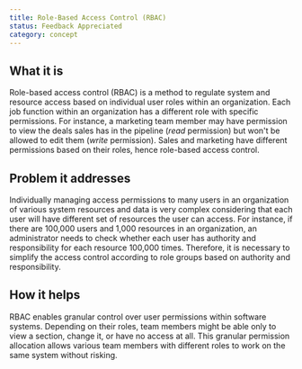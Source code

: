 ```yaml
---
title: Role-Based Access Control (RBAC)
status: Feedback Appreciated
category: concept
---
```


## What it is

Role-based access control (RBAC) is a method to regulate system and resource access based on individual user roles within an organization.
Each job function within an organization has a different role with specific permissions. 
For instance, a marketing team member may have permission to view the deals sales has in the pipeline (*read* permission) but won't be allowed to edit them (*write* permission). 
Sales and marketing have different permissions based on their roles, hence role-based access control. 

## Problem it addresses

Individually managing access permissions to many users in an organization of various system resources and data is very complex considering that each user will have different set of resources the user can access. For instance, if there are 100,000 users and 1,000 resources in an organization, an administrator needs to check whether each user has authority and responsibility for each resource 100,000 times.
Therefore, it is necessary to simplify the access control according to role groups based on authority and responsibility.


## How it helps

RBAC enables granular control over user permissions within software systems. 
Depending on their roles, team members might be able only to view a section, change it, or have no access at all. 
This granular permission allocation allows various team members with different roles to work on the same system without risking.
